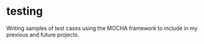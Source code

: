 # testing

Writing samples of test cases using the MOCHA framework to include in my previous and future projects. 
 
 
 



